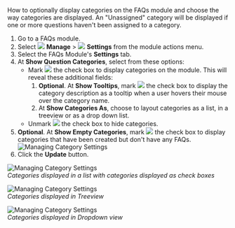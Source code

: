 How to optionally display categories on the FAQs module and choose the way categories are displayed. An "Unassigned" category will be displayed if one or more questions haven't been assigned to a category.

1. Go to a FAQs module.
1. Select ![](/images/Settings-Gear-on-Black.png?raw=true) **Manage** > ![](/images/Settings-Gear-on-White.png?raw=true) **Settings** from the module actions menu.
1. Select the FAQs Module's **Settings** tab.
1. At **Show Question Categories**, select from these options:
      * Mark ![](/images/Checkbox-Checked.png?raw=true) the check box to display categories on the module. This will reveal these additional fields:
        1. **Optional**. At **Show Tooltips**, mark ![](/images/Checkbox-Checked.png?raw=true) the check box to display the category description as a tooltip when a user hovers their mouse over the category name.
        1. At **Show Categories As**, choose to layout categories as a list, in a treeview or as a drop down list. 
      * Unmark ![](/images/Checkbox-Unchecked.png?raw=true) the check box to hide categories.
1. **Optional**. At **Show Empty Categories**, mark ![](/images/Checkbox-Checked.png?raw=true) the check box to display categories that have been created but don't have any FAQs.  
![Managing Category Settings](/images/Managing-Category-Settings-1.png?raw=true)
1. Click the **Update** button.

![Managing Category Settings](/images/Managing-Category-Settings-2.png?raw=true)  
_Categories displayed in a list with categories displayed as check boxes_

![Managing Category Settings](/images/Managing-Category-Settings-3.png?raw=true)  
_Categories displayed in Treeview_

![Managing Category Settings](/images/Managing-Category-Settings-4.png?raw=true)  
_Categories displayed in Dropdown view_ 